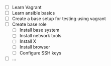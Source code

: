 - [ ] Learn Vagrant
- [ ] Learn ansible basics
- [ ] Create a base setup for testing using vagrant
- [ ] Create base role
  - [ ] Install base system
  - [ ] Install network tools
  - [ ] Install X
  - [ ] Install browser
  - [ ] Configure SSH keys
- [ ] ...
